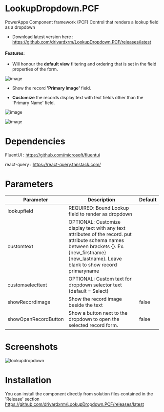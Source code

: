 # LookupDropdown.PCF
 PowerApps Component framework (PCF) Control that renders a lookup field as a dropdown
 
 * Download latest version here : https://github.com/drivardxrm/LookupDropdown.PCF/releases/latest

#### Features:

* Will honour the **default view** filtering and ordering that is set in the field properties of the form.

![image](https://user-images.githubusercontent.com/38399134/147574119-8022ced0-ef53-42b5-806b-dadbdc7cc7e8.png)


* Show the record **'Primary Image'** field.

* **Customize** the records display text with text fields other than the 'Primary Name' field.

![image](https://user-images.githubusercontent.com/38399134/147574893-f2f5b658-6400-4e58-a854-7160428fe8dd.png)


![image](https://user-images.githubusercontent.com/38399134/147574921-388d1e41-3873-4a03-aa8d-9e64a103621f.png)




# Dependencies
FluentUI : https://github.com/microsoft/fluentui

react-query : https://react-query.tanstack.com/

# Parameters
| Parameter         | Description                                                                                  | Default     |
|-------------------|----------------------------------------------------------------------------------------------|----------   |
| lookupfield  | REQUIRED: Bound Lookup field to render as dropdown                             |             |
| customtext  | OPTIONAL: Customize display text with any text attributes of the record. put attribute schema names between brackets {}. Ex. {new_firstname} {new_lastname}. Leave blank to show record primaryname|             |
| customselecttext    | OPTIONAL: Custom text for dropdown selector text (default = Select)    | |
| showRecordImage   | Show the record image beside the text | false  |
| showOpenRecordButton | Show a button next to the dropdown to open the selected record form.|  false    |

# Screenshots

![lookupdropdown](https://user-images.githubusercontent.com/38399134/147582453-e507d7ab-d83d-476e-96af-d48a85d495c1.gif)


# Installation
You can install the component directly from solution files contained in the 'Release' section
https://github.com/drivardxrm/LookupDropdown.PCF/releases/latest
